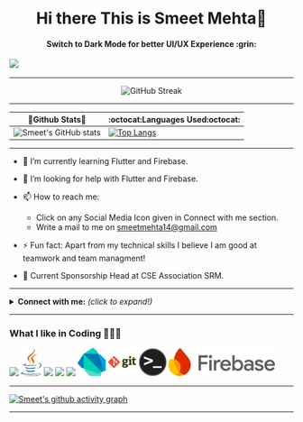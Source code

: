 <h1 align="center">Hi there This is Smeet Mehta👋</h1>
<h4 align="center">Switch to Dark Mode for better UI/UX Experience :grin:</h4>





<!--
[![Linkedin Badge](https://img.shields.io/badge/-LinkedIn-0e76a8?style=flat-square&logo=Linkedin&logoColor=white)](https://www.linkedin.com/in/smeet-mehta-78063919b/)
[![Instagram Badge](https://img.shields.io/badge/-Instagram-e4405f?style=flat-square&logo=Instagram&logoColor=white)](https://www.instagram.com/clumsy_panda_/)-->
 ![](https://komarev.com/ghpvc/?username=SmeetMehta&color=blueviolet) 

--------------------------------------------------------------------

<p align="center"><img src="https://github-readme-streak-stats.herokuapp.com?user=SmeetMehta&theme=highcontrast" alt="GitHub Streak" /></p>

--------------------------------------------------------------------



 :trident:Github Stats:trident: | :octocat:Languages Used:octocat:
------------- | -------------
![Smeet's GitHub stats](https://github-readme-stats.vercel.app/api?username=SmeetMehta&show_icons=true&theme=great-gatsby) | [![Top Langs](https://github-readme-stats.vercel.app/api/top-langs/?username=SmeetMehta)](https://github.com/anuraghazra/github-readme-stats)



--------------------------------------------------------------------


- 🌱 I’m currently learning Flutter and Firebase.

- 🤔 I’m looking for help with Flutter and Firebase.

- 📫 How to reach me: 
    - Click on any Social Media Icon given in Connect with me section.
    - Write a mail to me on smeetmehta14@gmail.com 
    
- ⚡ Fun fact: Apart from my technical skills I believe I am good at teamwork and team managment!

- 👯 Current Sponsorship Head at CSE Association SRM. 

--------------------------------------------------------------------

<details close>
<summary><b>Connect with me:</b> <i>(click to expand!)</i></summary>

<h3 align="left">Click on any icon!:</h3>
<p align="left">
<a href="https://www.linkedin.com/in/smeet-mehta-78063919b/" target="blank"><img align="center" src="https://raw.githubusercontent.com/rahuldkjain/github-profile-readme-generator/master/src/images/icons/Social/linked-in-alt.svg" alt="Smeet Mehta" height="30" width="40" /></a>
<a href="https://www.facebook.com/smeet.mehta.77/" target="blank"><img align="center" src="https://raw.githubusercontent.com/rahuldkjain/github-profile-readme-generator/master/src/images/icons/Social/facebook.svg" alt="Smeet Mehta" height="30" width="40" /></a>
<a href="https://www.instagram.com/clumsy_panda_/" target="blank"><img align="center" src="https://raw.githubusercontent.com/rahuldkjain/github-profile-readme-generator/master/src/images/icons/Social/instagram.svg" alt="clumsy_panda_" height="30" width="40" /></a>
<a href="https://www.hackerrank.com/RA1811003010446" target="blank"><img align="center" src="https://raw.githubusercontent.com/rahuldkjain/github-profile-readme-generator/master/src/images/icons/Social/hackerrank.svg" alt="RA1811003010446" height="30" width="40" /></a>
<a href="https://auth.geeksforgeeks.org/user/smeetmehta14/profile" target="blank"><img align="center" src="https://raw.githubusercontent.com/rahuldkjain/github-profile-readme-generator/master/src/images/icons/Social/geeks-for-geeks.svg" alt="smeetmehta14" height="30" width="40" /></a>
 
 
</p>

</details>

--------------------------------------------------------------------


  
 ### What I like in Coding 👨🏻‍💻



   <code><img height="50" src="https://github.com/gilbarbara/logos/blob/master/logos/python.svg"></code>
   <code><img height="50" src="https://github.com/gilbarbara/logos/blob/master/logos/java.svg"></code>
   <code><img height="50" src="https://github.com/gilbarbara/logos/blob/master/logos/c.svg"></code>
   <code><img height="50" src="https://github.com/gilbarbara/logos/blob/master/logos/c-plusplus.svg"></code>
   <code><img height="50" src="https://github.com/gilbarbara/logos/blob/master/logos/flutter.svg"></code>
   <code><img height="50" src="https://github.com/gilbarbara/logos/blob/master/logos/dart.svg"></code>
   <code><img height="50" src="https://raw.githubusercontent.com/github/explore/80688e429a7d4ef2fca1e82350fe8e3517d3494d/topics/git/git.png"></code>
   <code><img height="50" src="https://raw.githubusercontent.com/github/explore/80688e429a7d4ef2fca1e82350fe8e3517d3494d/topics/terminal/terminal.png"></code>
   <code><img height="50" src="https://github.com/gilbarbara/logos/blob/master/logos/firebase.svg"></code>
   
 

--------------------------------------------------------------------

[![Smeet's github activity graph](https://activity-graph.herokuapp.com/graph?username=SmeetMehta&theme=react-dark)](https://github.com/SmeetMehta/github-readme-activity-graph)


--------------------------------------------------------------------
  
<!--
**SmeetMehta/SmeetMehta** is a ✨ _special_ ✨ repository because its `README.md` (this file) appears on your GitHub profile.

Here are some ideas to get you started:

- 🔭 I’m currently working on ...
- 🌱 I’m currently learning Flutter
- 👯 I’m looking to collaborate on ...
- 🤔 I’m looking for help with ...
- 💬 Ask me about ...
- 📫 How to reach me: ...
- 😄 Pronouns: ...
- ⚡ Fun fact: ...
-->
